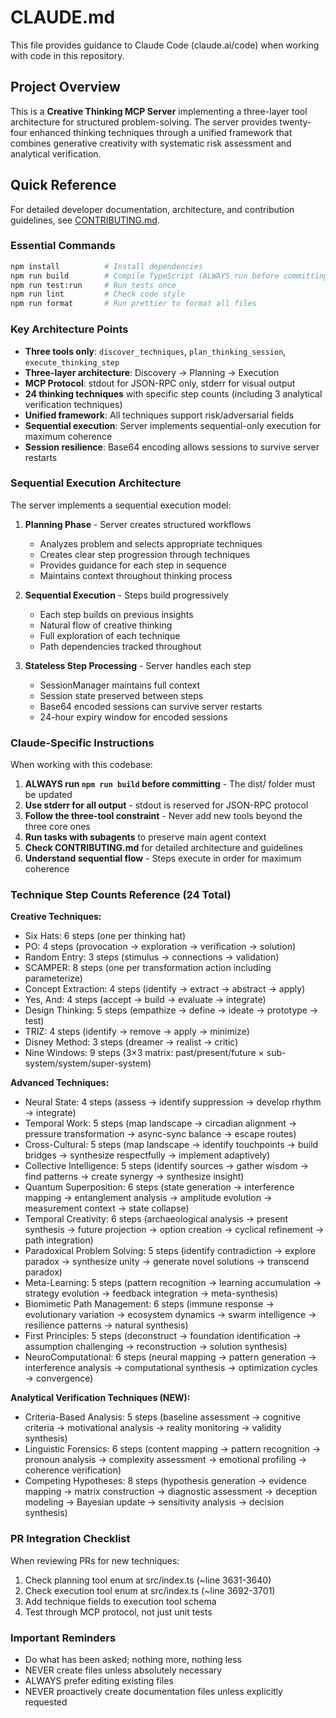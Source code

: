 # CLAUDE.md

This file provides guidance to Claude Code (claude.ai/code) when working with code in this
repository.

## Project Overview

This is a **Creative Thinking MCP Server** implementing a three-layer tool architecture for
structured problem-solving. The server provides twenty-four enhanced thinking techniques through a
unified framework that combines generative creativity with systematic risk assessment and analytical
verification.

## Quick Reference

For detailed developer documentation, architecture, and contribution guidelines, see
[CONTRIBUTING.md](./CONTRIBUTING.md).

### Essential Commands

```bash
npm install          # Install dependencies
npm run build        # Compile TypeScript (ALWAYS run before committing)
npm run test:run     # Run tests once
npm run lint         # Check code style
npm run format       # Run prettier to format all files
```

### Key Architecture Points

- **Three tools only**: `discover_techniques`, `plan_thinking_session`, `execute_thinking_step`
- **Three-layer architecture**: Discovery → Planning → Execution
- **MCP Protocol**: stdout for JSON-RPC only, stderr for visual output
- **24 thinking techniques** with specific step counts (including 3 analytical verification
  techniques)
- **Unified framework**: All techniques support risk/adversarial fields
- **Sequential execution**: Server implements sequential-only execution for maximum coherence
- **Session resilience**: Base64 encoding allows sessions to survive server restarts

### Sequential Execution Architecture

The server implements a sequential execution model:

1. **Planning Phase** - Server creates structured workflows
   - Analyzes problem and selects appropriate techniques
   - Creates clear step progression through techniques
   - Provides guidance for each step in sequence
   - Maintains context throughout thinking process

2. **Sequential Execution** - Steps build progressively
   - Each step builds on previous insights
   - Natural flow of creative thinking
   - Full exploration of each technique
   - Path dependencies tracked throughout

3. **Stateless Step Processing** - Server handles each step
   - SessionManager maintains full context
   - Session state preserved between steps
   - Base64 encoded sessions can survive server restarts
   - 24-hour expiry window for encoded sessions

### Claude-Specific Instructions

When working with this codebase:

1. **ALWAYS run `npm run build` before committing** - The dist/ folder must be updated
2. **Use stderr for all output** - stdout is reserved for JSON-RPC protocol
3. **Follow the three-tool constraint** - Never add new tools beyond the three core ones
4. **Run tasks with subagents** to preserve main agent context
5. **Check CONTRIBUTING.md** for detailed architecture and guidelines
6. **Understand sequential flow** - Steps execute in order for maximum coherence

### Technique Step Counts Reference (24 Total)

**Creative Techniques:**

- Six Hats: 6 steps (one per thinking hat)
- PO: 4 steps (provocation → exploration → verification → solution)
- Random Entry: 3 steps (stimulus → connections → validation)
- SCAMPER: 8 steps (one per transformation action including parameterize)
- Concept Extraction: 4 steps (identify → extract → abstract → apply)
- Yes, And: 4 steps (accept → build → evaluate → integrate)
- Design Thinking: 5 steps (empathize → define → ideate → prototype → test)
- TRIZ: 4 steps (identify → remove → apply → minimize)
- Disney Method: 3 steps (dreamer → realist → critic)
- Nine Windows: 9 steps (3×3 matrix: past/present/future × sub-system/system/super-system)

**Advanced Techniques:**

- Neural State: 4 steps (assess → identify suppression → develop rhythm → integrate)
- Temporal Work: 5 steps (map landscape → circadian alignment → pressure transformation → async-sync
  balance → escape routes)
- Cross-Cultural: 5 steps (map landscape → identify touchpoints → build bridges → synthesize
  respectfully → implement adaptively)
- Collective Intelligence: 5 steps (identify sources → gather wisdom → find patterns → create
  synergy → synthesize insight)
- Quantum Superposition: 6 steps (state generation → interference mapping → entanglement analysis →
  amplitude evolution → measurement context → state collapse)
- Temporal Creativity: 6 steps (archaeological analysis → present synthesis → future projection →
  option creation → cyclical refinement → path integration)
- Paradoxical Problem Solving: 5 steps (identify contradiction → explore paradox → synthesize unity
  → generate novel solutions → transcend paradox)
- Meta-Learning: 5 steps (pattern recognition → learning accumulation → strategy evolution →
  feedback integration → meta-synthesis)
- Biomimetic Path Management: 6 steps (immune response → evolutionary variation → ecosystem dynamics
  → swarm intelligence → resilience patterns → natural synthesis)
- First Principles: 5 steps (deconstruct → foundation identification → assumption challenging →
  reconstruction → solution synthesis)
- NeuroComputational: 6 steps (neural mapping → pattern generation → interference analysis →
  computational synthesis → optimization cycles → convergence)

**Analytical Verification Techniques (NEW):**

- Criteria-Based Analysis: 5 steps (baseline assessment → cognitive criteria → motivational analysis
  → reality monitoring → validity synthesis)
- Linguistic Forensics: 6 steps (content mapping → pattern recognition → pronoun analysis →
  complexity assessment → emotional profiling → coherence verification)
- Competing Hypotheses: 8 steps (hypothesis generation → evidence mapping → matrix construction →
  diagnostic assessment → deception modeling → Bayesian update → sensitivity analysis → decision
  synthesis)

### PR Integration Checklist

When reviewing PRs for new techniques:

1. Check planning tool enum at src/index.ts (~line 3631-3640)
2. Check execution tool enum at src/index.ts (~line 3692-3701)
3. Add technique fields to execution tool schema
4. Test through MCP protocol, not just unit tests

### Important Reminders

- Do what has been asked; nothing more, nothing less
- NEVER create files unless absolutely necessary
- ALWAYS prefer editing existing files
- NEVER proactively create documentation files unless explicitly requested
